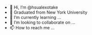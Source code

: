 - 👋 Hi, I’m @hsualexotake
- 👀 Graduated from New York University
- 🌱 I’m currently learning ...
- 💞️ I’m looking to collaborate on ...
- 📫 How to reach me ...

<!---
hsualexotake/hsualexotake is a ✨ special ✨ repository because its `README.md` (this file) appears on your GitHub profile.
You can click the Preview link to take a look at your changes.
--->
